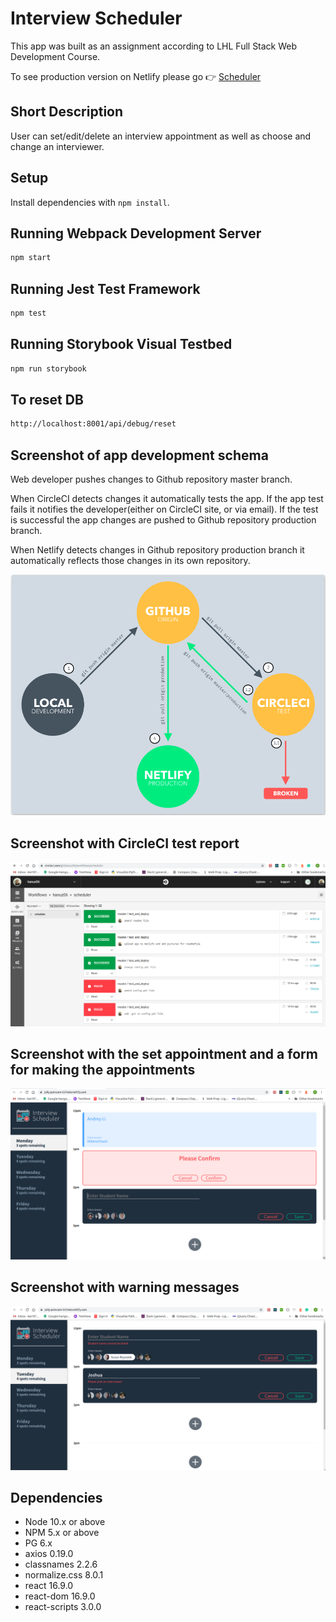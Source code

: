# Interview Scheduler

This app was built as an assignment according to LHL Full Stack Web Development Course. 

To see production version on Netlify please go 👉 [Scheduler](https://jolly-poincare-537e66.netlify.com)

## Short Description

User can set/edit/delete an interview appointment as well as choose and change an interviewer.

## Setup

Install dependencies with `npm install`.

## Running Webpack Development Server

```sh
npm start
```

## Running Jest Test Framework

```sh
npm test
```

## Running Storybook Visual Testbed

```sh
npm run storybook
```

## To reset DB

```sh
http://localhost:8001/api/debug/reset
```

## Screenshot of app development schema

Web developer pushes changes to Github repository master branch. 

When CircleCI detects changes it automatically tests the app. If the app test fails it notifies the developer(either on CircleCI site, or via email). If the test is successful the app changes are pushed to Github repository production branch. 

When Netlify detects changes in Github repository production branch it automatically reflects those changes in its own repository.

!["Screenshot of production schema"](https://github.com/hanuz06/scheduler/blob/master/public/images/scheduler-production-schema.png?raw=true)

## Screenshot with CircleCI test report

!["Screenshot of CircleCI test report"](https://github.com/hanuz06/scheduler/blob/master/public/images/scheduler-circle.png?raw=true)

## Screenshot with the set appointment and a form for making the appointments

!["Screenshot of front page"](https://github.com/hanuz06/scheduler/blob/master/public/images/scheduler-front-page.png?raw=true)

## Screenshot with warning messages

!["Screenshot of warning messages"](https://github.com/hanuz06/scheduler/blob/master/public/images/scheduler-warning.png?raw=true)

## Dependencies

- Node 10.x or above
- NPM 5.x or above
- PG 6.x
- axios 0.19.0
- classnames 2.2.6
- normalize.css 8.0.1
- react 16.9.0
- react-dom 16.9.0
- react-scripts 3.0.0

